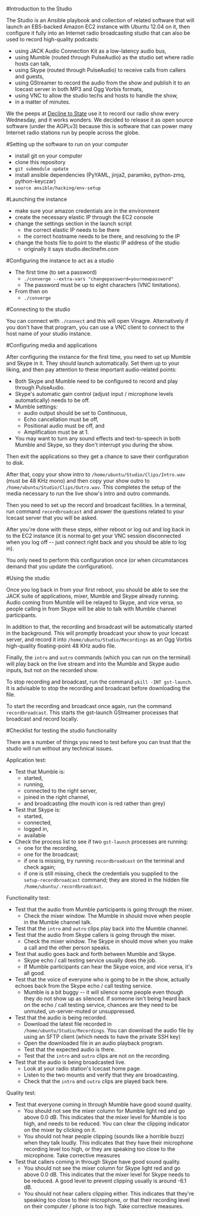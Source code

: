#Introduction to the Studio

The Studio is an Ansible playbook and collection of related software that will
launch an EBS-backed Amazon EC2 instance with Ubuntu 12.04 on it, then
configure it fully into an Internet radio broadcasting studio that can also be
used to record high-quality podcasts:

* using JACK Audio Connection Kit as a low-latency audio bus,
* using Mumble (routed through PulseAudio) as the studio set where radio hosts can talk,
* using Skype (routed through PulseAudio) to receive calls from callers and guests,
* using GStreamer to record the audio from the show and publish it to an Icecast server in both MP3 and Ogg Vorbis formats,
* using VNC to allow the studio techs and hosts to handle the show,
* in a matter of minutes.

We the peeps at [Decline to State](http://declinefm.com) use it to record our
radio show every Wednesday, and it works wonders.  We decided to release it
as open source software (under the AGPLv3) because this is software that can
power many Internet radio stations run by people across the globe.

#Setting up the software to run on your computer

* install git on your computer
* clone this repository
* `git submodule update`
* install ansible dependencies (PyYAML, jinja2, paramiko, python-zmq, python-keyczar)
* `source ansible/hacking/env-setup`

#Launching the instance

* make sure your amazon credentials are in the environment
* create the necessary elastic IP through the EC2 console
* change the settings section in the launch script
  * the correct elastic IP needs to be there
  * the correct hostname needs to be there, and resolving to the IP
* change the hosts file to point to the elastic IP address of the studio
  * originally it says studio.declinefm.com

#Configuring the instance to act as a studio

* The first time (to set a password)
  * `./converge --extra-vars "changepassword=yournewpassword"`
  * The password must be up to eight characters (VNC limitations).
* From then on
  * `./converge`

#Connecting to the studio

You can connect with `./connect` and this will open Vinagre.  Alternatively
if you don't have that program, you can use a VNC client to connect to
the host name of your studio instance.

#Configuring media and applications

After configuring the instance for the first time, you need to set up Mumble
and Skype in it.  They should launch automatically.  Set them up to your
liking, and then pay attention to these important audio-related points:

- Both Skype and Mumble need to be configured to record and play through PulseAudio.
- Skype's automatic gain control (adjust input / microphone levels automatically) needs to be off.
- Mumble settings:
  - audio output should be set to Continuous,
  - Echo cancellation must be off,
  - Positional audio must be off, and
  - Amplification must be at 1.
- You may want to turn any sound effects and text-to-speech in both Mumble and Skype, so they don't interrupt you during the show.

Then exit the applications so they get a chance to save their configuration to disk.

After that, copy your show intro to `/home/ubuntu/Studio/Clips/Intro.wav`
(must be 48 KHz mono) and then copy your show outro to
`/home/ubuntu/Studio/Clips/Outro.wav`.  This completes the setup of the
media necessary to run the live show's intro and outro commands.

Then you need to set up the record and broadcast facilities.  In a terminal,
run command `recordbroadcast` and answer the questions related to your Icecast
server that you will be asked.

After you're done with these steps, either reboot or log out and log back in
to the EC2 instance (it is normal to get your VNC session disconnected when
you log off -- just connect right back and you should be able to log in).  

You only need to perform this configuration once (or when circumstances
demand that you update the configuration).

#Using the studio

Once you log back in from your first reboot, you should be able to see the
JACK suite of applications, mixer, Mumble and Skype already running. Audio
coming from Mumble will be relayed to Skype, and vice versa, so people
calling in from Skype will be able to talk with Mumble channel participants.

In addition to that, the recording and broadcast will be automatically
started in the background.  This will promptly broadcast your show to your
Icecast server, and record it into `/home/ubuntu/Studio/Recordings` as an
Ogg Vorbis high-quality floating-point 48 KHz audio file.

Finally, the `intro` and `outro` commands (which you can run on the terminal)
will play back on the live stream and into the Mumble and Skype audio inputs,
but not on the recorded show.

To stop recording and broadcast, run the command `pkill -INT gst-launch`.  It
is advisable to stop the recording and broadcast before downloading the file.

To start the recording and broadcast once again, run the command
`recordbroadcast`.  This starts the gst-launch GStreamer processes that
broadcast and record locally.

#Checklist for testing the studio functionality

There are a number of things you need to test before you can trust that the
studio will run without any technical issues.

Application test:

* Test that Mumble is:
  * started,
  * running,
  * connected to the right server,
  * joined in the right channel,
  * and broadcasting (the mouth icon is red rather than grey)
* Test that Skype is:
  * started,
  * connected,
  * logged in,
  * available
* Check the process list to see if two `gst-launch` processes are running:
  * one for the recording,
  * one for the broadcast;
  * if one is missing, try running `recordbroadcast` on the terminal and check again;
  * if one is still missing, check the credentials you supplied to the `setup-recordbroadcast` command; they are stored in the hidden file `/home/ubuntu/.recordbroadcast`.

Functionality test:

* Test that the audio from Mumble participants is going through the mixer.
  * Check the mixer window.  The Mumble in should move when people in the Mumble channel talk.
* Test that the `intro` and `outro` clips play back into the Mumble channel.
* Test that the audio from Skype callers is going through the mixer.
  * Check the mixer window.  The Skype in should move when you make a call and the other person speaks.
* Test that audio goes back and forth between Mumble and Skype.
  * Skype echo / call testing service usually does the job.
  * If Mumble participants can hear the Skype voice, and vice versa, it's all good.
* Test that the voice of everyone who is going to be in the show, actually echoes back from the Skype echo / call testing service.
  * Mumble is a bit buggy -- it will silence some people even though they do not show up as silenced.  If someone isn't being heard back on the echo / call testing service, chances are they need to be unmuted, un-server-muted or unsuppressed.
* Test that the audio is being recorded.
  * Download the latest file recorded in `/home/ubuntu/Studio/Recordings`.  You can download the audio file by using an SFTP client (which needs to have the private SSH key)
  * Open the downloaded file in an audio playback program.
  * Test that the expected audio is there.
  * Test that the `intro` and `outro` clips are not on the recording.
* Test that the audio is being broadcasted live.
  * Look at your radio station's Icecast home page.
  * Listen to the two mounts and verify that they are broadcasting.
  * Check that the `intro` and `outro` clips are played back here.

Quality test:

* Test that everyone coming in through Mumble have good sound quality.
  * You should not see the mixer column for Mumble light red and go above 0.0 dB.  This indicates that the mixer level for Mumble is too high, and needs to be reduced.  You can clear the clipping indicator on the mixer by clicking on it.
  * You should not hear people clipping (sounds like a horrible buzz) when they talk loudly.  This indicates that they have their microphone recording level too high, or they are speaking too close to the microphone.  Take corrective measures
* Test that callers coming in through Skype have good sound quality.
  * You should not see the mixer column for Skype light red and go above 0.0 dB.  This indicates that the mixer level for Skype needs to be reduced.  A good level to prevent clipping usually is around -6.1 dB.
  * You should not hear callers clipping either.  This indicates that they're speaking too close to their microphone, or that their recording level on their computer / phone is too high.  Take corrective measures.
